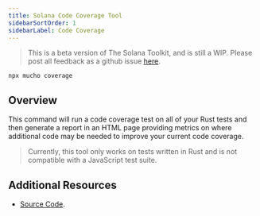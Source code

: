 ```yaml
---
title: Solana Code Coverage Tool
sidebarSortOrder: 1
sidebarLabel: Code Coverage
---
```


> This is a beta version of The Solana Toolkit, and is still a WIP. Please post
> all feedback as a github issue
> [here](https://github.com/solana-foundation/developer-content/issues).

```shell
npx mucho coverage
```

## Overview

This command will run a code coverage test on all of your Rust tests and then
generate a report in an HTML page providing metrics on where additional code may
be needed to improve your current code coverage.

> Currently, this tool only works on tests written in Rust and is not compatible
> with a JavaScript test suite.

## Additional Resources

- [Source Code](https://github.com/LimeChain/zest?tab=readme-ov-file).
